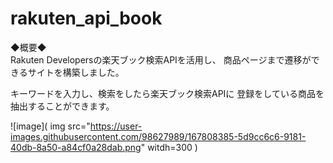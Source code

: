 # rakuten_api_book

◆概要◆<br>
Rakuten Developersの楽天ブック検索APIを活用し、
商品ページまで遷移ができるサイトを構築しました。

キーワードを入力し、検索をしたら楽天ブック検索APIに
登録をしている商品を抽出することができます。

![image](
img src="https://user-images.githubusercontent.com/98627989/167808385-5d9cc6c6-9181-40db-8a50-a84cf0a28dab.png"
witdh=300
)
